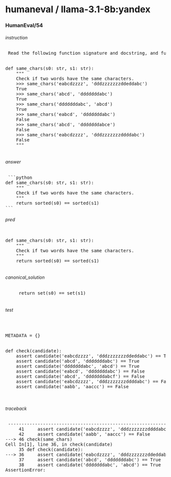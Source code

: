 # humaneval / llama-3.1-8b:yandex
### HumanEval/54
###### instruction
<pre> Read the following function signature and docstring, and fully implement the function described. Your response should only contain the code for this function.


def same_chars(s0: str, s1: str):
    """
    Check if two words have the same characters.
    >>> same_chars('eabcdzzzz', 'dddzzzzzzzddeddabc')
    True
    >>> same_chars('abcd', 'dddddddabc')
    True
    >>> same_chars('dddddddabc', 'abcd')
    True
    >>> same_chars('eabcd', 'dddddddabc')
    False
    >>> same_chars('abcd', 'dddddddabce')
    False
    >>> same_chars('eabcdzzzz', 'dddzzzzzzzddddabc')
    False
    """
 </pre>
###### answer
<pre> ```python
def same_chars(s0: str, s1: str):
    """
    Check if two words have the same characters.
    """
    return sorted(s0) == sorted(s1)
``` </pre>
###### pred
<pre> 
def same_chars(s0: str, s1: str):
    """
    Check if two words have the same characters.
    """
    return sorted(s0) == sorted(s1)
 </pre>
###### canonical_solution
<pre>     return set(s0) == set(s1)
 </pre>
###### test
<pre> 

METADATA = {}


def check(candidate):
    assert candidate('eabcdzzzz', 'dddzzzzzzzddeddabc') == True
    assert candidate('abcd', 'dddddddabc') == True
    assert candidate('dddddddabc', 'abcd') == True
    assert candidate('eabcd', 'dddddddabc') == False
    assert candidate('abcd', 'dddddddabcf') == False
    assert candidate('eabcdzzzz', 'dddzzzzzzzddddabc') == False
    assert candidate('aabb', 'aaccc') == False

 </pre>
###### traceback
<pre> ---------------------------------------------------------------------------AssertionError                            Traceback (most recent call last)Cell In[1], line 46
     41     assert candidate('eabcdzzzz', 'dddzzzzzzzddddabc') == False
     42     assert candidate('aabb', 'aaccc') == False
---> 46 check(same_chars)
Cell In[1], line 36, in check(candidate)
     35 def check(candidate):
---> 36     assert candidate('eabcdzzzz', 'dddzzzzzzzddeddabc') == True
     37     assert candidate('abcd', 'dddddddabc') == True
     38     assert candidate('dddddddabc', 'abcd') == True
AssertionError:  </pre>

